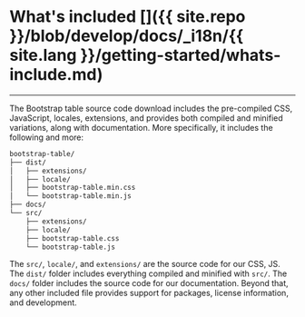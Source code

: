 # What's included []({{ site.repo }}/blob/develop/docs/_i18n/{{ site.lang }}/getting-started/whats-include.md)

---

The Bootstrap table source code download includes the pre-compiled CSS, JavaScript, locales, extensions, and provides both compiled and minified variations, along with documentation. More specifically, it includes the following and more:

```bash
bootstrap-table/
├── dist/
│   ├── extensions/
│   ├── locale/
│   ├── bootstrap-table.min.css
│   └── bootstrap-table.min.js
├── docs/
└── src/
    ├── extensions/
    ├── locale/
    ├── bootstrap-table.css
    └── bootstrap-table.js
```

The `src/`, `locale/`, and `extensions/` are the source code for our CSS, JS. The `dist/` folder includes everything compiled and minified with `src/`. The `docs/` folder includes the source code for our documentation. Beyond that, any other included file provides support for packages, license information, and development.
